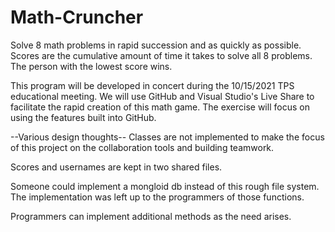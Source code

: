 # Math-Cruncher
Solve 8 math problems in rapid succession and as quickly as possible. Scores are the cumulative amount of time it takes to solve all 8 problems. The person with the lowest score wins.

This program will be developed in concert during the 10/15/2021 TPS educational meeting. We will use GitHub and Visual Studio's Live Share to facilitate the rapid creation of this math game. The exercise will focus on using the features built into GitHub. 

--Various design thoughts--
Classes are not implemented to make the focus of this project on the collaboration tools and building teamwork. 

Scores and usernames are kept in two shared files.

Someone could implement a mongloid db instead of this rough file system. The implementation was left up to the programmers of those functions.

Programmers can implement additional methods as the need arises.
